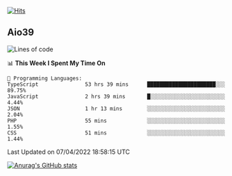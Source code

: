 [![Hits](https://hits.seeyoufarm.com/api/count/incr/badge.svg?url=https%3A%2F%2Fgithub.com%2Faio39&count_bg=%2339C5BB&title_bg=%23555555&icon=&icon_color=%23E7E7E7&title=hits&edge_flat=false)](https://hits.seeyoufarm.com)

## Aio39

<!--START_SECTION:waka-->
![Lines of code](https://img.shields.io/badge/From%20Hello%20World%20I%27ve%20Written-1%20Million%20lines%20of%20code-blue)

📊 **This Week I Spent My Time On** 

```text
💬 Programming Languages: 
TypeScript               53 hrs 39 mins      ██████████████████████░░░   89.75% 
JavaScript               2 hrs 39 mins       █░░░░░░░░░░░░░░░░░░░░░░░░   4.44% 
JSON                     1 hr 13 mins        ░░░░░░░░░░░░░░░░░░░░░░░░░   2.04% 
PHP                      55 mins             ░░░░░░░░░░░░░░░░░░░░░░░░░   1.55% 
CSS                      51 mins             ░░░░░░░░░░░░░░░░░░░░░░░░░   1.44%

```


 Last Updated on 07/04/2022 18:58:15 UTC
<!--END_SECTION:waka-->
[![Anurag's GitHub stats](https://github-readme-stats.vercel.app/api?username=aio39)](https://github.com/anuraghazra/github-readme-stats)

<!--
**aio39/aio39** is a ✨ _special_ ✨ repository because its `README.md` (this file) appears on your GitHub profile.

Here are some ideas to get you started:

- 🔭 I’m currently working on ...
- 🌱 I’m currently learning ...
- 👯 I’m looking to collaborate on ...
- 🤔 I’m looking for help with ...
- 💬 Ask me about ...
- 📫 How to reach me: ...
- 😄 Pronouns: ...
- ⚡ Fun fact: ...
-->
